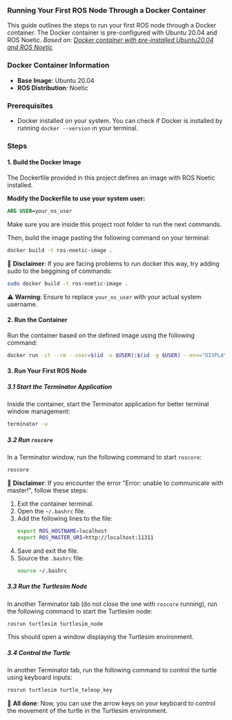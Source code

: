 
### Running Your First ROS Node Through a Docker Container
This guide outlines the steps to run your first ROS node through a Docker container. The Docker container is pre-configured with Ubuntu 20.04 and ROS Noetic.
*Based on: [Docker container with pre-installed Ubuntu20.04 and ROS Noetic](https://medium.com/@sepideh.92sh/how-docker-revolutionizes-application-development-a-comprehensive-guide-for-beginners-fc2d3e53eb31)*

### Docker Container Information
- **Base Image**: Ubuntu 20.04
- **ROS Distribution**: Noetic

### Prerequisites
- Docker installed on your system. You can check if Docker is installed by running `docker --version` in your terminal.

### Steps

#### 1. Build the Docker Image

The Dockerfile provided in this project defines an image with ROS Noetic installed.

**Modify the Dockerfile to use your system user:**

```Dockerfile
ARG USER=your_os_user
```

Make sure you are inside this project root folder to run the next commands.

Then, build the image pasting the following command on your terminal:
```bash
docker build -t ros-noetic-image .
```
🛑 **Disclaimer**: If you are facing problems to run docker this way, try adding sudo to the beggining of commands:

```bash
sudo docker build -t ros-noetic-image .
```

⚠️ **Warning**: Ensure to replace `your_os_user` with your actual system username.

#### 2. Run the Container

Run the container based on the defined image using the following command:

```bash
docker run -it --rm --user=$(id -u $USER):$(id -g $USER) --env="DISPLAY" --volume="/etc/group:/etc/group:ro" --volume="/etc/passwd:/etc/passwd:ro" --volume="/etc/shadow:/etc/shadow:ro" --volume="/etc/sudoers.d:/etc/sudoers.d:ro" --net host -v /home:/home -v ~/Volumes:/home/usr/ ros-noetic
```

#### 3. Run Your First ROS Node

##### 3.1 Start the Terminator Application
Inside the container, start the Terminator application for better terminal window management:

```bash
terminator -u
```

##### 3.2 Run `roscore`
In a Terminator window, run the following command to start `roscore`:

```bash
roscore
```

🛑 **Disclaimer**: If you encounter the error "Error: unable to communicate with master!", follow these steps:
1. Exit the container terminal.
2. Open the `~/.bashrc` file.
3. Add the following lines to the file:
   ```bash
   export ROS_HOSTNAME=localhost
   export ROS_MASTER_URI=http://localhost:11311
   ```
4. Save and exit the file.
5. Source the `.bashrc` file:
   ```bash
   source ~/.bashrc
   ```

##### 3.3 Run the Turtlesim Node
In another Terminator tab (do not close the one with `roscore` running), run the following command to start the Turtlesim node:

```bash
rosrun turtlesim turtlesim_node
```

This should open a window displaying the Turtlesim environment.

##### 3.4 Control the Turtle
In another Terminator tab, run the following command to control the turtle using keyboard inputs:

```bash
rosrun turtlesim turtle_teleop_key
```

🎉 **All done**: Now, you can use the arrow keys on your keyboard to control the movement of the turtle in the Turtlesim environment.
